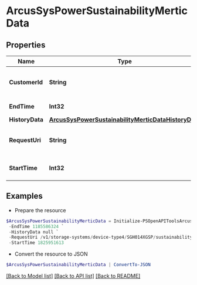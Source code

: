 # ArcusSysPowerSustainabilityMerticData
## Properties

Name | Type | Description | Notes
------------ | ------------- | ------------- | -------------
**CustomerId** | **String** | The customer application identifier | [optional] 
**EndTime** | **Int32** | end time of history data | [optional] 
**HistoryData** | [**ArcusSysPowerSustainabilityMerticDataHistoryData**](ArcusSysPowerSustainabilityMerticDataHistoryData.md) |  | [optional] 
**RequestUri** | **String** | requestUri for detailed storage object | [optional] 
**StartTime** | **Int32** | start time of history data | [optional] 

## Examples

- Prepare the resource
```powershell
$ArcusSysPowerSustainabilityMerticData = Initialize-PSOpenAPIToolsArcusSysPowerSustainabilityMerticData  -CustomerId fc5f41652a53497e88cdcebc715cc1cf `
 -EndTime 1185586324 `
 -HistoryData null `
 -RequestUri /v1/storage-systems/device-type4/SGH014XGSP/sustainabilityMetrics `
 -StartTime 1825951613
```

- Convert the resource to JSON
```powershell
$ArcusSysPowerSustainabilityMerticData | ConvertTo-JSON
```

[[Back to Model list]](../README.md#documentation-for-models) [[Back to API list]](../README.md#documentation-for-api-endpoints) [[Back to README]](../README.md)

